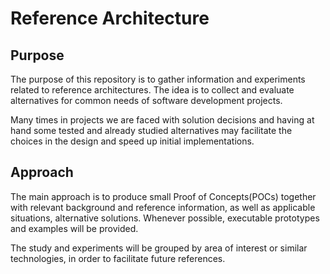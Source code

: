 # Reference Architecture
## Purpose
The purpose of this repository is to gather information and experiments related to reference architectures. The idea is to collect and evaluate alternatives for common needs of software development projects.

Many times in projects we are faced with solution decisions and having at hand some tested and already studied alternatives may facilitate the choices in the design and speed up initial implementations.

## Approach
The main approach is to produce small Proof of Concepts(POCs) together with relevant background and reference information, as well as applicable situations, alternative solutions. Whenever possible, executable prototypes and examples will be provided.

The study and experiments will be grouped by area of interest or similar technologies, in order to facilitate future references.